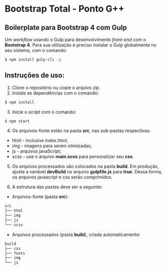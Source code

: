 # Bootstrap Total - Ponto G++

## Boilerplate para Bootstrap 4 com Gulp

Um _workflow_ usando o Gulp para desenvolvimento _front-end_ com o **Bootstrap 4**. Para sua utilização é preciso instalar o Gulp globalmente no seu sistema, com o comando:

```bash
$ npm install gulp-cli -g
```

## Instruções de uso:

1. Clone o repositório ou copie o arquivo _zip_.
2. Instale as dependências com o comando:

```bash
$ npm install
```

3. Inicie o _script_ com o comando:

```bash
$ npm start
```

4. Os arquivos-fonte estão na pasta **src**, nas sub-pastas respectivas:

* html - inclusive index.html;
* img - imagens para serem otimizadas;
* js - arquivos javaScript;
* scss - use o arquivo **main.scss** para personalizar seu **css**.

5. Os arquivos processados são colocados na pasta **build**. Em produção, ajuste a variável **devBuild** no arquivo **gulpfile.js** para **true**. Dessa forma, os arquivos javascript e css serão comprimidos.

6. A estrutura das pastas deve ser a seguinte:

* Arquivos-fonte (pasta **src**):

```bash
src
├── html
├── img
├── js
└── scss
```

* Arquivos processados (pasta **build**), criada automaticamente:

```bash
build
├── css
├── fonts
├── img
└── js
```
